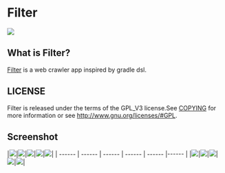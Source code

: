 # Filter

![](https://travis-ci.org/gnastnosaj/Filter.svg?branch=develop)

## What is Filter?

[Filter](https://www.pgyer.com/D7r4) is a web crawler app inspired by gradle dsl.

## LICENSE

Filter is released under the terms of the GPL_V3 license.See [COPYING](https://github.com/gnastnosaj/Filter/blob/develop/COPYING) for more information or see <http://www.gnu.org/licenses/#GPL>.

## Screenshot
|![](https://raw.githubusercontent.com/gnastnosaj/Filter/develop/screenshot/Screenshot_20181106-100001.png)|![](https://raw.githubusercontent.com/gnastnosaj/Filter/develop/screenshot/Screenshot_20181106-100002.png)|![](https://raw.githubusercontent.com/gnastnosaj/Filter/develop/screenshot/Screenshot_20181106-100003.png)|![](https://raw.githubusercontent.com/gnastnosaj/Filter/develop/screenshot/Screenshot_20181106-100004.png)|![](https://raw.githubusercontent.com/gnastnosaj/Filter/develop/screenshot/Screenshot_20181106-100005.png)|
| ------ | ------ | ------ | ------ | ------ |------ | 
|![](https://raw.githubusercontent.com/gnastnosaj/Filter/develop/screenshot/Screenshot_20181106-100006.png)|![](https://raw.githubusercontent.com/gnastnosaj/Filter/develop/screenshot/Screenshot_20181106-100007.png)|![](https://raw.githubusercontent.com/gnastnosaj/Filter/develop/screenshot/Screenshot_20181106-100008.png)|![](https://raw.githubusercontent.com/gnastnosaj/Filter/develop/screenshot/Screenshot_20181106-100009.png)|![](https://raw.githubusercontent.com/gnastnosaj/Filter/develop/screenshot/Screenshot_20181106-100010.png)|